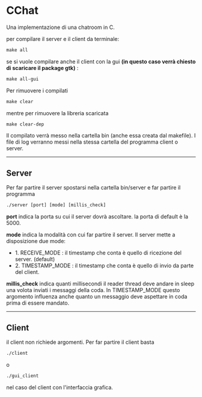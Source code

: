 # CChat

Una implementazione di una chatroom in C.

per compilare il server e il client da terminale:
```html
make all
```
se si vuole compilare anche il client con la gui <strong>(in questo caso verrà chiesto di scaricare il package gtk)</strong> :
```html
make all-gui
```

Per rimuovere i compilati
```html
make clear
```
mentre per rimuovere la libreria scaricata
```html
make clear-dep
```


Il compilato verrà messo nella cartella bin (anche essa creata dal makefile).
I file di log verranno messi nella stessa cartella del programma client o server.

<hr class="rounded">

<h2>Server</h2>

Per far partire il server spostarsi nella cartella bin/server e far partire il programma
```html
./server [port] [mode] [millis_check]
```

<strong>port</strong> indica la porta su cui il server dovrà ascoltare. la porta di default è la 5000.

<strong>mode</strong> indica la modalità con cui far partire il server. Il server mette a  disposizione due mode:
<ul>
  <li>
    1. RECEIVE_MODE : il timestamp che conta è quello di ricezione del server. (default)
  </li>
  <li>
    2. TIMESTAMP_MODE : il timestamp che conta è quello di invio da parte del client.
  </li>
</ul>

<strong>millis_check</strong> indica quanti millisecondi il reader thread deve andare in sleep una volota inviati i messaggi della coda. 
In TIMESTAMP_MODE questo argomento influenza anche quanto un messaggio deve aspettare in coda prima di essere mandato.

<hr class="rounded">

<h2>Client</h2>

il client non richiede argomenti. Per far partire il client basta
```html
./client
```
o
```html
./gui_client
```
nel caso del client con l'interfaccia grafica.


